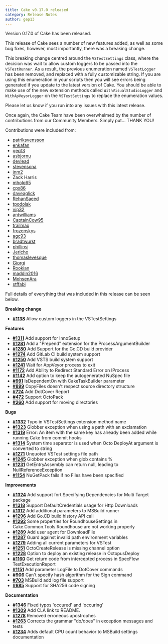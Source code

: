 ```yaml
---
title: Cake v0.17.0 released
category: Release Notes
author: gep13
---
```


Version 0.17.0 of Cake has been released.

This release of Cake sees a number of new features added, as well as some bug fixes, however, most importantly, there was a breaking change.

This breaking change centred around the `VSTestSettings` class, where the decision was wait to allow custom loggers to be passed into the `VSTestRunner`.  As a result, the previous enumeration named `VSTestLogger` has been removed, and replaced with a fully customizable string.  If you are using this enumeration in your scripts then you will see errors being generated if you update to the latest version of Cake.  You should be able to make use of the new extension methods called `WithVisualStudioLogger` and `WithApVeyorLogger` on the `VSTestSettings` to replace the enumeration values.

Please let us know if you run into any issues with this latest release.

Once again, the Cake Team have been overwhelmed by the number of contributions from our Community Members.  Simply put... THANK YOU!

Contributions were included from:

- [patriksvensson](https://github.com/patriksvensson)
- [enkafan](https://github.com/enkafan)
- [gep13](https://github.com/gep13)
- [asbjornu](https://github.com/asbjornu)
- [devlead](https://github.com/devlead)
- [stevensona](https://github.com/stevensona)
- [jnm2](https://github.com/jnm2)
- Zack Harris
- [mholo65](https://github.com/mholo65)
- [cpx86](https://github.com/cpx86)
- [daveaglick](https://github.com/daveaglick)
- [RehanSaeed](https://github.com/RehanSaeed)
- [tpodolak](https://github.com/tpodolak)
- [vip32](https://github.com/vip32)
- [antwilliams](https://github.com/antwilliams)
- [CaptainCow95](https://github.com/CaptainCow95)
- [trailmax](https://github.com/trailmax)
- [frozenskys](https://github.com/frozenskys)
- [agc93](https://github.com/agc93)
- [bradtwurst](https://github.com/bradtwurst)
- [phillipsj](https://github.com/phillipsj)
- [Jericho](https://github.com/Jericho)
- [thomaslevesque](https://github.com/thomaslevesque)
- [Giorgi](https://github.com/Giorgi)
- [Rookian](https://github.com/Rookian)
- [maddin2016](https://github.com/maddin2016)
- [MohsenAra](https://github.com/MohsenAra)
- [stffabi](https://github.com/stffabi)

Full details of everything that was included in this release can be seen below.

<!--excerpt-->

__Breaking change__

- [__#1138__](https://github.com/cake-build/cake/issues/1138) Allow custom loggers in the VSTestSettings

__Features__

- [__#1311__](https://github.com/cake-build/cake/issues/1311) Add support for InnoSetup
- [__#1281__](https://github.com/cake-build/cake/issues/1281) Add a "Prepend" extension for the ProcessArgumentBuilder
- [__#1280__](https://github.com/cake-build/cake/issues/1280) Add Support for the Go.CD build provider
- [__#1274__](https://github.com/cake-build/cake/issues/1274) Add GitLab CI build system support
- [__#1250__](https://github.com/cake-build/cake/issues/1250) Add VSTS build system support
- [__#1241__](https://github.com/cake-build/cake/issues/1241) Wait for AppVeyor process to exit
- [__#1172__](https://github.com/cake-build/cake/issues/1172) Add Ability to Redirect Standard Error on IProcess
- [__#1142__](https://github.com/cake-build/cake/issues/1142) Add option to keep the autogenerated NuSpec file
- [__#991__](https://github.com/cake-build/cake/issues/991) IsDependentOn with CakeTaskBuilder parameter
- [__#899__](https://github.com/cake-build/cake/issues/899) CopyFiles doesn't respect source directory structure
- [__#724__](https://github.com/cake-build/cake/issues/724) Add DotCover Report
- [__#472__](https://github.com/cake-build/cake/issues/472) Support OctoPack
- [__#260__](https://github.com/cake-build/cake/issues/260) Add support for moving directories

__Bugs__

- [__#1332__](https://github.com/cake-build/cake/issues/1332) Typo in VSTestSettings extension method name
- [__#1323__](https://github.com/cake-build/cake/issues/1323) Globber exception when using a path with an exclamation
- [__#1319__](https://github.com/cake-build/cake/issues/1319) Error: An item with the same key has already been added while running Cake from commit hooks
- [__#1314__](https://github.com/cake-build/cake/issues/1314) System time separator is used when Octo DeployAt argument is converted to string
- [__#1271__](https://github.com/cake-build/cake/issues/1271) Unquoted VSTest settings file path
- [__#1245__](https://github.com/cake-build/cake/issues/1245) Globber exception when glob contains %
- [__#1231__](https://github.com/cake-build/cake/issues/1231) GetEntryAssembly can return null, leading to NullReferenceException
- [__#1154__](https://github.com/cake-build/cake/issues/1154) NuGetPack fails if no Files have been specified

__Improvements__

- [__#1324__](https://github.com/cake-build/cake/issues/1324) Add support fort Specifying Dependencies for Multi Target package
- [__#1318__](https://github.com/cake-build/cake/issues/1318) Support DefaultCredentials usage for Http Downloads
- [__#1312__](https://github.com/cake-build/cake/issues/1312) Add additional parameters to MSBuild runner
- [__#1296__](https://github.com/cake-build/cake/issues/1296) Add Go.CD build history API call
- [__#1292__](https://github.com/cake-build/cake/issues/1292) Some properties for RoundhouseSettings in Cake.Common.Tools.Roundhouse are not working properly
- [__#1289__](https://github.com/cake-build/cake/issues/1289) Add user agent for DownloadFile
- [__#1287__](https://github.com/cake-build/cake/issues/1287) Guard against invalid path environment variables
- [__#1279__](https://github.com/cake-build/cake/issues/1279) Adding all current parameters for VSTest
- [__#1251__](https://github.com/cake-build/cake/issues/1251) OctoCreateRelease is missing channel option
- [__#1228__](https://github.com/cake-build/cake/issues/1228) Option to deploy an existing release in OctopusDeploy
- [__#1160__](https://github.com/cake-build/cake/issues/1160) Get return code from intercepted process in SpecFlow TestExecutionReport
- [__#1151__](https://github.com/cake-build/cake/issues/1151) Add parameter LogFile to DotCover commands
- [__#906__](https://github.com/cake-build/cake/issues/906) Can't specify hash algorithm for the Sign command
- [__#703__](https://github.com/cake-build/cake/issues/703) MSBuild add log file support
- [__#685__](https://github.com/cake-build/cake/issues/685) Support for SHA256 code signing

__Documentation__

- [__#1346__](https://github.com/cake-build/cake/pull/1346) Fixed typos 'occured' and 'occuring'
- [__#1309__](https://github.com/cake-build/cake/pull/1309) Add CLA link to README.
- [__#1278__](https://github.com/cake-build/cake/pull/1278) Removed erroneous apostrophes
- [__#1263__](https://github.com/cake-build/cake/pull/1263) Corrects the grammar "do/does" in exception messages and tests
- [__#1234__](https://github.com/cake-build/cake/pull/1234) Adds default CPU count behavior to MSBuild settings documentation